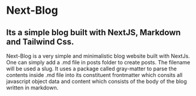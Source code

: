 # Next-Blog
## Its a simple blog built with NextJS, Markdown and Tailwind Css.
Next-Blog is a very simple and minimalistic blog website built with NextJs. One can simply add a .md file in posts folder to create posts. The filename will be used a slug. It uses a package called gray-matter to parse the contents inside .md file into its constituent frontmatter which consits all javascript object data and content which consists of the body of the blog written in markdown. 
